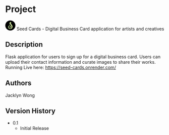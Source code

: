 # Project

![alt text](https://github.com/jackwong07/seed_cards/blob/master/static/favicon/favicon-32x32.png?raw=true) Seed Cards - Digital Business Card application for artists and creatives


## Description

Flask application for users to sign up for a digital business card. Users can upload their contact information and curate images to share their works.
Running Live here: https://seed-cards.onrender.com/

## Authors

Jacklyn Wong

## Version History

* 0.1
    * Initial Release
